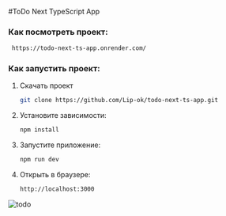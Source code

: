 #ToDo Next TypeScript App

 ### Как посмотреть проект:
   ```sh
    https://todo-next-ts-app.onrender.com/
   ```

### Как запустить проект:

1. Скачать проект 
    ```sh
    git clone https://github.com/Lip-ok/todo-next-ts-app.git
    ```

2. Установите зависимости:
   ```sh
   npm install
   ```
3. Запустите приложение:
   ```sh
   npm run dev
   ```
4. Открыть в браузере:
   ```sh
   http://localhost:3000
   ```
![todo]([http://url/to/img.png](http://postimg.su/iX4VdhpI))



